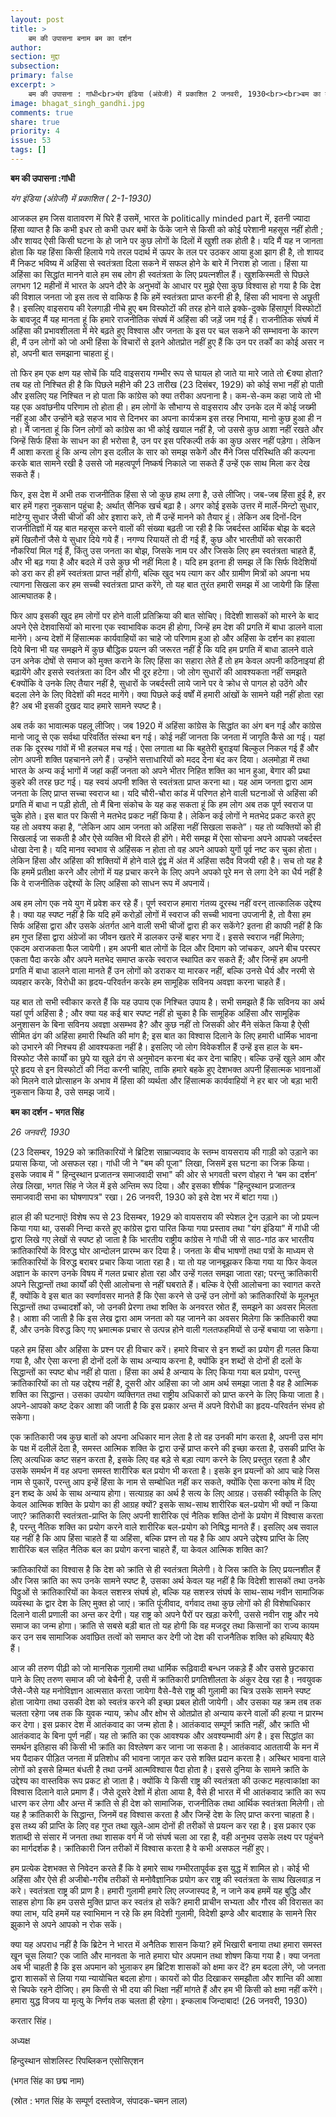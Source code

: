 ```yaml
---
layout: post
title: >
    बम की उपासना बनाम बम का दर्शन
author:
section: मुद्दा
subsection:
primary: false
excerpt: >
    बम की उपासना : गांधी<br>यंग इंडिया (अंग्रेजी) में प्रकाशित 2 जनवरी, 1930<br><br>बम का दर्शन - भगत सिंह<br>हिन्दुस्थान प्रजातन्त्र समाजवादी सभा का घोषणापत्र" 26 जनवरी, 1930
image: bhagat_singh_gandhi.jpg
comments: true
share: true
priority: 4
issue: 53
tags: []
---
```


**बम की उपासना :गांधी**

*यंग इंडिया (अंग्रेजी) में प्रकाशित ( 2-1-1930)*

आजकल हम जिस वातावरण में घिरे हैं उसमें, भारत के politically minded part में, इतनी ज्यादा हिंसा व्याप्त है कि कभी इधर तो कभी उधर बमों के फेंके जाने से किसी को कोई परेशानी महसूस नहीं होती ; और शायद ऐसी किसी घटना के हो जाने पर कुछ लोगों के दिलों में खुशी तक होती है। यदि मैं यह न जानता होता कि यह हिंसा किसी हिलाये गये तरल पदार्थ में ऊपर के तल पर उठकर आया हुआ झाग ही है, तो शायद मैं निकट भविष्य में अहिंसा से स्वतंत्रता दिला सकने में सफल होने के बारे में निराश हो जाता। हिंसा या अहिंसा का सिद्धांत मानने वाले हम सब लोग ही स्वतंत्रता के लिए प्रयत्नशील हैं। खुशकिस्मती से पिछले लगभग 12 महीनों में भारत के अपने दौरे के अनुभवों के आधार पर मुझे ऐसा कुछ विश्वास हो गया है कि देश की विशाल जनता जो इस तत्व से वाकिफ है कि हमें स्वतंत्रता प्राप्त करनी ही है, हिंसा की भावना से अछूती है। इसलिए वाइसराय की रेलगाड़ी नीचे हुए बम विस्फोटों की तरह होने वाले इक्के-दुक्के हिंसापूर्ण विस्फोटों के बावजूद मैं यह मानता हूं कि हमारे राजनीतिक संघर्ष में अहिंसा की जड़ें जम गई हैं। राजनीतिक संघर्ष में अहिंसा की प्रभावशीलता में मेरे बढ़ते हुए विश्वास और जनता के इस पर चल सकने की सम्भावना के कारण ही, मैं उन लोगों को जो अभी हिंसा के विचारों से इतने ओतप्रोत नहीं हुए हैं कि उन पर तर्कों का कोई असर न हो, अपनी बात समझाना चाहता हूं।

तो फिर हम एक क्षण यह सोचें कि यदि वाइसराय गम्भीर रूप से घायल हो जाते या मारे जाते तो €क्या होता? तब यह तो निश्चित ही है कि पिछले महीने की 23 तारीख (23 दिसंबर, 1929) को कोई सभा नहीं हो पाती और इसलिए यह निश्चित न हो पाता कि कांग्रेस को क्या तरीका अपनाना है। कम-से-कम कहा जाये तो भी यह एक अवांछनीय परिणाम तो होता ही। हम लोगों के सौभाग्य से वाइसराय और उनके दल में कोई जख्मी नहीं हुआ और उन्होंने बड़े सहज भाव से दिनभर का अपना कार्यक्रम इस तरह निभाया, मानो कुछ हुआ ही न हो। मैं जानता हूं कि जिन लोगों को कांग्रेस का भी कोई खयाल नहीं है, जो उससे कुछ आशा नहीं रखते और जिन्हें सिर्फ हिंसा के साधन का ही भरोसा है, उन पर इस परिकल्पी तर्क का कुछ असर नहीं पड़ेगा। लेकिन मैं आशा करता हूं कि अन्य लोग इस दलील के सार को समझ सकेगें और मैंने जिस परिस्थिति की कल्पना करके बात सामने रखी है उससे जो महत्वपूर्ण निष्कर्ष निकाले जा सकते हैं उन्हें एक साथ मिला कर देख सकते हैं।

फिर, इस देश में अभी तक राजनीतिक हिंसा से जो कुछ हाथ लगा है, उसे लीजिए। जब-जब हिंसा हुई है, हर बार हमें गहरा नुकसान पहुंचा है; अर्थात् सैनिक खर्च बढ़ा है। अगर कोई इसके उत्तर में मार्ले-मिन्टो सुधार, मांटेग्यु सुधार जैसी चीजों की ओर इशारा करे, तो मैं उन्हें मानने को तैयार हूं। लेकिन अब दिनों-दिन राजनीतिज्ञों में यह बात महसूस करने वालों की संख्या बढ़ती जा रही है कि जबर्दस्त आर्थिक बोझ के बदले हमें खिलौनों जैसे ये सुधार दिये गये हैं। नगण्य रियायतें तो दी गई हैं, कुछ और भारतीयों को सरकारी नौकरियां मिल गई हैं, किंतु उस जनता का बोझ, जिसके नाम पर और जिसके लिए हम स्वतंत्रता चाहते हैं, और भी बढ़ गया है और बदले में उसे कुछ भी नहीं मिला है। यदि हम इतना ही समझ लें कि सिर्फ विदेशियों को डरा कर ही हमें स्वतंत्रता प्राप्त नहीं होगी, बल्कि खुद भय त्याग कर और ग्रामीण मित्रों को अपना भय त्यागना सिखला कर हम सच्ची स्वतंत्रता प्राप्त करेंगे, तो यह बात तुरंत हमारी समझ में आ जायेगी कि हिंसा आत्मघातक है।

फिर आप इसकी खुद हम लोगों पर होने वाली प्रतिक्रिया की बात सोचिए। विदेशी शासकों को मारने के बाद अपने ऐसे देशवासियों को मारना एक स्वाभाविक कदम ही होगा, जिन्हें हम देश की प्रगति में बाधा डालने वाला मानेंगे। अन्य देशों में हिंसात्मक कार्यवाहियों का चाहे जो परिणाम हुआ हो और अहिंसा के दर्शन का हवाला दिये बिना भी यह समझने में कुछ बौद्धिक प्रयत्न की जरूरत नहीं है कि यदि हम प्रगति में बाधा डालने वाले उन अनेक दोषों से समाज को मुक्त कराने के लिए हिंसा का सहारा लेते हैं तो हम केवल अपनी कठिनाइयां ही बढ़ायेंगे और इससे स्वतंत्रता का दिन और भी दूर हटेगा। जो लोग सुधारों की आवश्यकता नहीं समझते €क्योंकि वे उनके लिए तैयार नहीं है, सुधारों के जबर्दस्ती लाये जाने पर वे क्रोध से पागल हो उठेंगे और बदला लेने के लिए विदेशों की मदद मागेंगे। क्या पिछले कई वर्षों में हमारी आंखों के सामने यही नहीं होता रहा है? अब भी इसकी दुखद याद हमारे सामने स्पष्ट है।

अब तर्क का भावात्मक पहलू लीजिए। जब 1920 में अहिंसा कांग्रेस के सिद्धांत का अंग बन गई और कांग्रेस मानो जादू से एक सर्वथा परिवर्तित संस्था बन गई। कोई नहीं जानता कि जनता में जागृति कैसे आ गई। यहां तक कि दूरस्थ गांवों में भी हलचल मच गई। ऐसा लगाता था कि बहुतेरी बुराइयां बिल्कुल निकल गई हैं और लोग अपनी शक्ति पहचानने लगे हैं। उन्होंने सत्ताधारियों को मदद देना बंद कर दिया। अलमोड़ा में तथा भारत के अन्य कई भागों में जहां कहीं जनता को अपने भीतर निहित शक्ति का भान हुआ, बेगार की प्रथा कुहरे की तरह छट गई। यह स्वयं अपनी शक्ति से स्वतंत्रता प्राप्त करना था। यह आम जनता द्वारा आम जनता के लिए प्राप्त सच्चा स्वराज था। यदि चौरी-चौरा कांड में परिणत होने वाली घटनाओं से अहिंसा की प्रगति में बाधा न पड़ी होती, तो मैं बिना संकोच के यह कह सकता हूं कि हम लोग अब तक पूर्ण स्वराज पा चुके होते। इस बात पर किसी ने मतभेद प्रकट नहीं किया है। लेकिन कई लोगों ने मतभेद प्रकट करते हुए यह तो अवश्य कहा है, “लेकिन आप आम जनता को अहिंसा नहीं सिखला सकते”। यह तो व्यक्तियों को ही सिखलाई जा सकती है और ऐसे व्यक्ति भी विरले ही होंगे। मेरी समझ में ऐसा सोचना अपने आपको जबर्दस्त धोखा देना है। यदि मानव स्वभाव से अहिंसक न होता तो वह अपने आपको युगों पूर्व नष्ट कर चुका होता। लेकिन हिंसा और अहिंसा की शक्तियों में होने वाले द्वंद्व में अंत में अहिंसा सदैव विजयी रही है। सच तो यह है कि हममें प्रतीक्षा करने और लोगों में यह प्रचार करने के लिए अपने अपको पूरे मन से लगा देने का धैर्य नहीं है कि वे राजनीतिक उद्देश्यों के लिए अहिंसा को साधन रूप में अपनायें।

अब हम लोग एक नये युग में प्रवेश कर रहे हैं। पूर्ण स्वराज हमारा गंतव्य दूरस्थ नहीं वरन् तात्कालिक उद्देश्य है। क्या यह स्पष्ट नहीं है कि यदि हमें करोड़ों लोगों में स्वराज की सच्ची भावना उपजानी है, तो वैसा हम सिर्फ अहिंसा द्वारा और उसके अंतर्गत आने वाली सभी चीजों द्वारा ही कर सकेंगे? इतना ही काफी नहीं है कि हम गुप्त हिंसा द्वारा अंग्रेजों का जीवन खतरे में डालकर उन्हें बाहर भगा दें। इससे स्वराज नहीं मिलेगा; एकदम अराजकता फैल जायेगी। हम अपनी बात लोगों के दिल और दिमाग को जांचकर, अपने बीच परस्पर एकता पैदा करके और अपने मतभेद समाप्त करके स्वराज स्थापित कर सकते हैं; और जिन्हें हम अपनी प्रगति में बाधा डालने वाला मानते हैं उन लोगों को डराकर या मारकर नहीं, बल्कि उनसे धैर्य और नरमी से व्यवहार करके, विरोधी का हृदय-परिवर्तन करके हम सामूहिक सविनय अवज्ञा करना चाहते हैं।

यह बात तो सभी स्वीकार करते हैं कि यह उपाय एक निश्चित उपाय है। सभी समझते हैं कि सविनय का अर्थ यहां पूर्ण अहिंसा है ; और क्या यह कई बार स्पष्ट नहीं हो चुका है कि सामूहिक अहिंसा और सामूहिक अनुशासन के बिना सविनय अवज्ञा असम्भव है? और कुछ नहीं तो जिसकी ओर मैंने संकेत किया है ऐसी सीमित ढंग की अहिंसा हमारी स्थिति की मांग है; इस बात का विश्वास दिलाने के लिए हमारी धार्मिक भावना को उभारने की निश्चय ही आवश्यकता नहीं है। इसलिए जो लोग विवेकशील हैं उन्हें इस हाल के बम-विस्फोट जैसे कार्यों का छुपे या खुले ढंग से अनुमोदन करना बंद कर देना चाहिए। बल्कि उन्हें खुले आम और पूरे हृदय से इन विस्फोटों की निंदा करनी चाहिए, ताकि हमारे बहके हुए देशभक्त अपनी हिंसात्मक भावनाओं को मिलने वाले प्रोत्साहन के अभाव में हिंसा की व्यर्थता और हिंसात्मक कार्यवाहियों ने हर बार जो बड़ा भारी नुकसान किया है, उसे समझ जायें।

**बम का दर्शन - भगत सिंह**

*26 जनवरी, 1930*

(23 दिसम्बर, 1929 को क्रांतिकारियों ने ब्रिटिश साम्राज्यवाद के स्तम्भ वायसराय की गाड़ी को उड़ाने का प्रयास किया, जो असफल रहा। गांधी जी ने "बम की पूजा" लिखा, जिसमें इस घटना का जिक्र किया। इसके जवाब में " हिन्दुस्थान प्रजातन्त्र समाजवादी सभा" की ओर से भगवती चरण वोहरा ने ‘बम का दर्शन’ लेख लिखा, भगत सिंह ने जेल में इसे अन्तिम रूप दिया। और इसका शीर्षक "हिन्दुस्थान प्रजातन्त्र समाजवादी सभा का घोषणापत्र" रखा। 26 जनवरी, 1930 को इसे देश भर में बांटा गया।)

हाल ही की घटनाएं! विशेष रूप से 23 दिसम्बर, 1929 को वायसराय की स्पेशल ट्रेन उड़ाने का जो प्रयत्न किया गया था, उसकी निन्दा करते हुए कांग्रेस द्वारा पारित किया गया प्रस्ताव तथा "यंग इंडिया" में गांधी जी द्वारा लिखे गए लेखों से स्पष्ट हो जाता है कि भारतीय राष्ट्रीय कांग्रेस ने गांधी जी से साठ-गांठ कर भारतीय क्रांतिकारियों के विरुद्ध घोर आन्दोलन प्रारम्भ कर दिया है। जनता के बीच भाषणों तथा पत्रों के माध्यम से क्रांतिकारियों के विरुद्ध बराबर प्रचार किया जाता रहा है। या तो यह जानबूझकर किया गया या फिर केवल अज्ञान के कारण उनके विषय में गलत प्रचार होता रहा और उन्हें गलत समझा जाता रहा; परन्तु क्रांतिकारी अपने सिद्धान्तों तथा कार्यों की ऐसी आलोचना से नहीं घबराते हैं। बल्कि वे ऐसी आलोचना का स्वागत करते हैं, क्योंकि वे इस बात का स्वर्णावसर मानते हैं कि ऐसा करने से उन्हें उन लोगों को क्रांतिकारियों के मूलभूत सिद्धान्तों तथा उच्चादर्शों को, जो उनकी प्रेरणा तथा शक्ति के अनवरत स्रोत हैं, समझने का अवसर मिलता है। आशा की जाती है कि इस लेख द्वारा आम जनता को यह जानने का अवसर मिलेगा कि क्रांतिकारी क्या हैं, और उनके विरुद्ध किए गए भ्रमात्मक प्रचार से उत्पन्न होने वाली गलतफहमियों से उन्हें बचाया जा सकेगा।

पहले हम हिंसा और अहिंसा के प्रश्न पर ही विचार करें। हमारे विचार से इन शब्दों का प्रयोग ही गलत किया गया है, और ऐसा करना ही दोनों दलों के साथ अन्याय करना है, क्योंकि इन शब्दों से दोनों ही दलों के सिद्धान्तों का स्पष्ट बोध नहीं हो पाता। हिंसा का अर्थ है अन्याय के लिए किया गया बल प्रयोग, परन्तु क्रांतिकारियों का तो यह उद्देश्य नहीं है, दूसरी ओर अहिंसा का जो आम अर्थ समझा जाता है वह है आत्मिक शक्ति का सिद्धान्त। उसका उपयोग व्यक्तिगत तथा राष्ट्रीय अधिकारों को प्राप्त करने के लिए किया जाता है। अपने-आपको कष्ट देकर आशा की जाती है कि इस प्रकार अन्त में अपने विरोधी का हृदय-परिवर्तन संभव हो सकेगा।

एक क्रांतिकारी जब कुछ बातों को अपना अधिकार मान लेता है तो वह उनकी मांग करता है, अपनी उस मांग के पक्ष में दलीलें देता है, समस्त आत्मिक शक्ति के द्वारा उन्हें प्राप्त करने की इच्छा करता है, उसकी प्राप्ति के लिए अत्यधिक कष्ट सहन करता है, इसके लिए वह बड़े से बड़ा त्याग करने के लिए प्रस्तुत रहता है और उसके समर्थन में वह अपना समस्त शारीरिक बल प्रयोग भी करता है। इसके इन प्रयत्नों को आप चाहे जिस नाम से पुकारें, परन्तु आप इन्हें हिंसा के नाम से सम्बोधित नहीं कर सकते, क्योंकि ऐसा करना कोष में दिए इन शब्द के अर्थ के साथ अन्याय होगा। सत्याग्रह का अर्थ है सत्य के लिए आग्रह। उसकी स्वीकृति के लिए केवल आत्मिक शक्ति के प्रयोग का ही आग्रह क्यों? इसके साथ-साथ शारीरिक बल-प्रयोग भी क्यों न किया जाए? क्रांतिकारी स्वतंत्रता-प्राप्ति के लिए अपनी शारीरिक एवं नैतिक शक्ति दोनों के प्रयोग में विश्वास करता है, परन्तु नैतिक शक्ति का प्रयोग करने वाले शारीरिक बल-प्रयोग को निषिद्ध मानते हैं। इसलिए अब सवाल यह नहीं है कि आप हिंसा चाहते हैं या अहिंसा, बल्कि प्रश्न तो यह है कि आप अपने उद्देश्य प्राप्ति के लिए शारीरिक बल सहित नैतिक बल का प्रयोग करना चाहते हैं, या केवल आत्मिक शक्ति का?

क्रांतिकारियों का विश्वास है कि देश को क्रांति से ही स्वतंत्रता मिलेगी। वे जिस क्रांति के लिए प्रयत्नशील हैं और जिस क्रांति का रूप उनके सामने स्पष्ट है, उसका अर्थ केवल यह नहीं है कि विदेशी शासकों तथा उनके पिट्ठुओं से क्रांतिकारियों का केवल सशस्त्र संघर्ष हो, बल्कि यह सशस्त्र संघर्ष के साथ-साथ नवीन सामाजिक व्यवस्था के द्वार देश के लिए मुक्त हो जाएं। क्रांति पूंजीवाद, वर्गवाद तथा कुछ लोगों को ही विशेषाधिकार दिलाने वाली प्रणाली का अन्त कर देगी। यह राष्ट्र को अपने पैरों पर खड़ा करेगी, उससे नवीन राष्ट्र और नये समाज का जन्म होगा। क्रांति से सबसे बड़ी बात तो यह होगी कि वह मजदूर तथा किसानों का राज्य कायम कर उन सब सामाजिक अवांछित तत्वों को समाप्त कर देगी जो देश की राजनैतिक शक्ति को हथियाए बैठे हैं।

आज की तरुण पीढ़ी को जो मानसिक गुलामी तथा धार्मिक रूढ़िवादी बन्धन जकड़े हैं और उससे छुटकारा पाने के लिए तरुण समाज की जो बेचैनी है, उसी में क्रांतिकारी प्रगतिशीलता के अंकुर देख रहा है। नवयुवक जैसे-जैसे यह मनोविज्ञान आत्मसात करता जायेगा वैसे-वैसे राष्ट्र की गुलामी का चित्र उसके सामने स्पष्ट होता जायेगा तथा उसकी देश को स्वतंत्र करने की इच्छा प्रबल होती जायेगी। और उसका यह क्रम तब तक चलता रहेगा जब तक कि युवक न्याय, क्रोध और क्षोभ से ओतप्रोत हो अन्याय करने वालों की हत्या न प्रारम्भ कर देगा। इस प्रकार देश में आतंकवाद का जन्म होता है। आतंकवाद सम्पूर्ण क्रांति नहीं, और क्रांति भी आतंकवाद के बिना पूर्ण नहीं। यह तो क्रांति का एक आवश्यक और अवश्यम्भावी अंग है। इस सिद्धांत का समर्थन इतिहास की किसी भी क्रांति का विश्लेषण कर जाना जा सकता है। आतंकवाद आततायी के मन में भय पैदाकर पीड़ित जनता में प्रतिशोध की भावना जागृत कर उसे शक्ति प्रदान करता है। अस्थिर भावना वाले लोगों को इससे हिम्मत बंधती है तथा उनमें आत्मविश्वास पैदा होता है। इससे दुनिया के सामने क्रांति के उद्देश्य का वास्तविक रूप प्रकट हो जाता है। क्योंकि ये किसी राष्ट्र की स्वतंत्रता की उत्कट महत्वाकांक्षा का विश्वास दिलाने वाले प्रमाण हैं। जैसे दूसरे देशों में होता आया है, वैसे ही भारत में भी आतंकवाद क्रांति का रूप धारण कर लेगा और अन्त में क्रांति से ही देश को सामाजिक, राजनीतिक तथा आर्थिक स्वतंत्रता मिलेगी। तो यह है क्रांतिकारी के सिद्धान्त, जिनमें वह विश्वास करता है और जिन्हें देश के लिए प्राप्त करना चाहता है। इस तथ्य की प्राप्ति के लिए वह गुप्त तथा खुले-आम दोनों ही तरीकों से प्रयत्न कर रहा है। इस प्रकार एक शताब्दी से संसार में जनता तथा शासक वर्ग में जो संघर्ष चला आ रहा है, वही अनुभव उसके लक्ष्य पर पहुंचने का मार्गदर्शक है। क्रांतिकारी जिन तरीकों में विश्वास करता है वे कभी असफल नहीं हुए।

हम प्रत्येक देशभक्त से निवेदन करते हैं कि वे हमारे साथ गम्भीरतापूर्वक इस युद्ध में शामिल हो। कोई भी अहिंसा और ऐसे ही अजीबो-गरीब तरीकों से मनोवैज्ञानिक प्रयोग कर राष्ट्र की स्वतंत्रता के साथ खिलवाड़ न करे। स्वतंत्रता राष्ट्र की प्राण है। हमारी गुलामी हमारे लिए लज्जास्पद है, न जाने कब हममें यह बुद्धि और साहस होगा कि हम उससे मुक्ति प्राप्त कर स्वतंत्र हो सकें? हमारी प्राचीन सभ्यता और गौरव की विरासत का क्या लाभ, यदि हममें यह स्वाभिमान न रहे कि हम विदेशी गुलामी, विदेशी झण्डे और बादशाह के सामने सिर झुकाने से अपने आपको न रोक सकें।

क्या यह अपराध नहीं है कि ब्रिटेन ने भारत में अनैतिक शासन किया? हमें भिखारी बनाया तथा हमारा समस्त खून चूस लिया? एक जाति और मानवता के नाते हमारा घोर अपमान तथा शोषण किया गया है। क्या जनता अब भी चाहती है कि इस अपमान को भुलाकर हम ब्रिटिश शासकों को क्षमा कर दें? हम बदला लेंगे, जो जनता द्वारा शासकों से लिया गया न्यायोचित बदला होगा। कायरों को पीठ दिखाकर समझौता और शान्ति की आशा से चिपके रहने दीजिए। हम किसी से भी दया की भिक्षा नहीं मांगते हैं और हम भी किसी को क्षमा नहीं करेंगे। हमारा युद्ध विजय या मृत्यु के निर्णय तक चलता ही रहेगा। इन्कलाब जिन्दाबाद! (26 जनवरी, 1930)

करतार सिंह।

अध्यक्ष

हिन्दुस्थान सोशलिस्ट रिपब्लिकन एसोसिएशन

(भगत सिंह का छद्म नाम)

(स्रोत : भगत सिंह के सम्पूर्ण दस्तावेज, संपादक-चमन लाल)